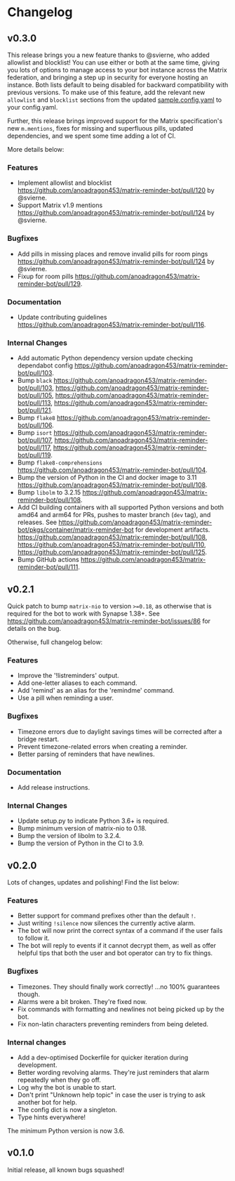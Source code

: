 # Changelog

## v0.3.0

This release brings you a new feature thanks to @svierne, who added allowlist and blocklist!
You can use either or both at the same time, giving you lots of options to manage access to your bot instance across the Matrix federation, and bringing a step up in security for everyone hosting an instance.
Both lists default to being disabled for backward compatibility with previous versions.
To make use of this feature, add the relevant new `allowlist` and `blocklist` sections from the updated [sample.config.yaml](https://github.com/anoadragon453/matrix-reminder-bot/blob/v0.3.0/sample.config.yaml) to your config.yaml.

Further, this release brings improved support for the Matrix specification's new `m.mentions`, fixes for missing and superfluous pills, updated dependencies, and we spent some time adding a lot of CI.

More details below:

### Features

* Implement allowlist and blocklist https://github.com/anoadragon453/matrix-reminder-bot/pull/120 by @svierne.
* Support Matrix v1.9 mentions https://github.com/anoadragon453/matrix-reminder-bot/pull/124 by @svierne.

### Bugfixes

* Add pills in missing places and remove invalid pills for room pings https://github.com/anoadragon453/matrix-reminder-bot/pull/124 by @svierne.
* Fixup for room pills https://github.com/anoadragon453/matrix-reminder-bot/pull/129.

### Documentation

* Update contributing guidelines https://github.com/anoadragon453/matrix-reminder-bot/pull/116.

### Internal Changes

* Add automatic Python dependency version update checking dependabot config https://github.com/anoadragon453/matrix-reminder-bot/pull/103.
* Bump `black` https://github.com/anoadragon453/matrix-reminder-bot/pull/103, https://github.com/anoadragon453/matrix-reminder-bot/pull/105, https://github.com/anoadragon453/matrix-reminder-bot/pull/113, https://github.com/anoadragon453/matrix-reminder-bot/pull/121.
* Bump `flake8` https://github.com/anoadragon453/matrix-reminder-bot/pull/106.
* Bump `isort` https://github.com/anoadragon453/matrix-reminder-bot/pull/107, https://github.com/anoadragon453/matrix-reminder-bot/pull/117, https://github.com/anoadragon453/matrix-reminder-bot/pull/119.
* Bump `flake8-comprehensions` https://github.com/anoadragon453/matrix-reminder-bot/pull/104.
* Bump the version of Python in the CI and docker image to 3.11 https://github.com/anoadragon453/matrix-reminder-bot/pull/108.
* Bump `libolm` to 3.2.15 https://github.com/anoadragon453/matrix-reminder-bot/pull/108.
* Add CI building containers with all supported Python versions and both amd64 and arm64 for PRs, pushes to master branch (`dev` tag), and releases. See https://github.com/anoadragon453/matrix-reminder-bot/pkgs/container/matrix-reminder-bot for development artifacts. https://github.com/anoadragon453/matrix-reminder-bot/pull/108, https://github.com/anoadragon453/matrix-reminder-bot/pull/110, https://github.com/anoadragon453/matrix-reminder-bot/pull/125.
* Bump GitHub actions https://github.com/anoadragon453/matrix-reminder-bot/pull/111.


## v0.2.1

Quick patch to bump `matrix-nio` to version `>=0.18`, as otherwise that is required for the bot to work with Synapse 1.38+.
See https://github.com/anoadragon453/matrix-reminder-bot/issues/86 for details on the bug.

Otherwise, full changelog below:

### Features

* Improve the '!listreminders' output.
* Add one-letter aliases to each command.
* Add 'remind' as an alias for the 'remindme' command.
* Use a pill when reminding a user.

### Bugfixes

* Timezone errors due to daylight savings times will be corrected after a bridge restart.
* Prevent timezone-related errors when creating a reminder.
* Better parsing of reminders that have newlines.

### Documentation

* Add release instructions.

### Internal Changes

* Update setup.py to indicate Python 3.6+ is required.
* Bump minimum version of matrix-nio to 0.18.
* Bump the version of libolm to 3.2.4.
* Bump the version of Python in the CI to 3.9.


## v0.2.0

Lots of changes, updates and polishing! Find the list below:

### Features

* Better support for command prefixes other than the default `!`.
* Just writing `!silence` now silences the currently active alarm.
* The bot will now print the correct syntax of a command if the user fails to follow it.
* The bot will reply to events if it cannot decrypt them, as well as offer helpful tips that both the user and bot operator can try to fix things.

### Bugfixes

* Timezones. They should finally work correctly! ...no 100% guarantees though.
* Alarms were a bit broken. They're fixed now.
* Fix commands with formatting and newlines not being picked up by the bot.
* Fix non-latin characters preventing reminders from being deleted.

### Internal changes

* Add a dev-optimised Dockerfile for quicker iteration during development.
* Better wording revolving alarms. They're just reminders that alarm repeatedly when they go off.
* Log why the bot is unable to start.
* Don't print "Unknown help topic" in case the user is trying to ask another bot for help.
* The config dict is now a singleton.
* Type hints everywhere!

The minimum Python version is now 3.6.

## v0.1.0

Initial release, all known bugs squashed!
